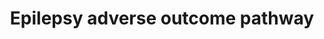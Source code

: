 ---
annotations:
- type: Pathway Ontology
  value: disease pathway
authors:
- Egonw
- Marvin M2
- Eweitz
- Mkutmon
- Finterly
description: Adverse outcome pathway for epilepsy, originating from the AOPXplorer
  app for Cytoscape (http://apps.cytoscape.org/apps/aopxplorer). The pathway is also
  under development in the AOPWiki (https://aopwiki.org/aops/215).
last-edited: 2021-06-24
organisms:
- Homo sapiens
redirect_from:
- /index.php/Pathway:WP3997
- /instance/WP3997
schema-jsonld:
- '@context': https://schema.org/
  '@id': https://wikipathways.github.io/pathways/WP3997.html
  '@type': Dataset
  creator:
    '@type': Organization
    name: WikiPathways
  description: Adverse outcome pathway for epilepsy, originating from the AOPXplorer
    app for Cytoscape (http://apps.cytoscape.org/apps/aopxplorer). The pathway is
    also under development in the AOPWiki (https://aopwiki.org/aops/215).
  keywords:
  - NMDA receptor
  - membrane
  - neuron 2
  - seizure
  - hyperdepolarization
  - voltage gated
  - Na+
  - glutamate
  - presynaptic
  - hippocampal
  - intracellular
  - sodium channel
  - neuron 1
  - GABA
  - depolarization
  - receptor activation
  - carbamazepine
  - RDX
  - Cl+
  - GABA-A
  - epilepsy
  license: CC0
  name: Epilepsy adverse outcome pathway
seo: CreativeWork
title: Epilepsy adverse outcome pathway
wpid: WP3997
---